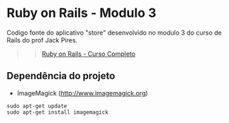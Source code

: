 # Ruby on Rails - Modulo 3

Codigo fonte do aplicativo "store" desenvolvido no modulo 3 do curso de Rails do prof Jack Pires.

>> [Ruby on Rails - Curso Completo](http://jacksonpires.blogspot.com.br/2016/05/novo-curso-de-rails-na-udemy.html)

## Dependência do projeto
* ImageMagick (http://www.imagemagick.org)
```
sudo apt-get update
sudo apt-get install imagemagick
```
